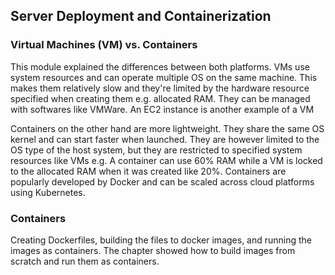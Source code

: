 ## Server Deployment and Containerization

### Virtual Machines (VM) vs. Containers
This module explained the differences between both platforms. VMs use system resources and can operate multiple OS on the same machine. This makes them relatively slow and they're limited by the hardware resource specified when creating them e.g. allocated RAM. They can be managed with softwares like VMWare. An EC2 instance is another example of a VM<br>

Containers on the other hand are more lightweight. They share the same OS kernel and can start faster when launched. They are however limited to the OS type of the host system, but they are restricted to specified system resources like  VMs e.g. A container can use 60% RAM while a VM is locked to the allocated RAM when it was created like 20%. Containers are popularly developed by Docker and can be scaled across cloud platforms using Kubernetes.


### Containers
Creating Dockerfiles, building the files to docker images, and running the images as containers. The chapter showed how to build images from scratch and run them as containers.